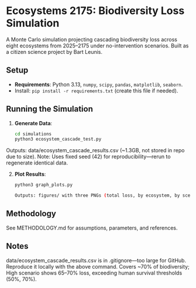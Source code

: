 # Ecosystems 2175: Biodiversity Loss Simulation

A Monte Carlo simulation projecting cascading biodiversity loss across eight ecosystems from 2025–2175 under no-intervention scenarios. Built as a citizen science project by Bart Leunis.

## Setup
- **Requirements**: Python 3.13, `numpy`, `scipy`, `pandas`, `matplotlib`, `seaborn`.
- Install: `pip install -r requirements.txt` (create this file if needed).

## Running the Simulation
1. **Generate Data**:
   ```bash
   cd simulations
   python3 ecosystem_cascade_test.py
Outputs: data/ecosystem_cascade_results.csv (~1.3GB, not stored in repo due to size).
Note: Uses fixed seed (42) for reproducibility—rerun to regenerate identical data.

2. **Plot Results**:
    ```bash
    python3 graph_plots.py

    Outputs: figures/ with three PNGs (total loss, by ecosystem, by scenario).

## Methodology
See METHODOLOGY.md for assumptions, parameters, and references.

## Notes
data/ecosystem_cascade_results.csv is in .gitignore—too large for GitHub. Reproduce it locally with the above command.
Covers ~70% of biodiversity; High scenario shows 65–70% loss, exceeding human survival thresholds (50%, 70%).

